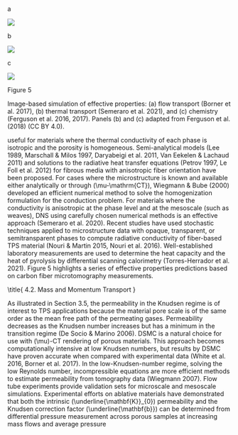 a

![](https://cdn.mathpix.com/cropped/2024_06_05_0d6b33a18daa3d6ea92cg-1.jpg?height=566&width=586&top_left_y=178&top_left_x=93)

b

![](https://cdn.mathpix.com/cropped/2024_06_05_0d6b33a18daa3d6ea92cg-1.jpg?height=567&width=499&top_left_y=149&top_left_x=675)

c

![](https://cdn.mathpix.com/cropped/2024_06_05_0d6b33a18daa3d6ea92cg-1.jpg?height=494&width=496&top_left_y=174&top_left_x=1196)

Figure 5

Image-based simulation of effective properties: (a) flow transport (Borner et al. 2017), (b) thermal transport (Semeraro et al. 2021), and (c) chemistry (Ferguson et al. 2016, 2017). Panels \(b\) and \(c\) adapted from Ferguson et al. (2018) (CC BY 4.0).

useful for materials where the thermal conductivity of each phase is isotropic and the porosity is homogeneous. Semi-analytical models (Lee 1989, Marschall \& Milos 1997, Daryabeigi et al. 2011, Van Eekelen \& Lachaud 2011) and solutions to the radiative heat transfer equations (Petrov 1997, Le Foll et al. 2012) for fibrous media with anisotropic fiber orientation have been proposed. For cases where the microstructure is known and available either analytically or through \(\mu-\mathrm{CT}\), Wiegmann \& Bube (2000) developed an efficient numerical method to solve the homogenization formulation for the conduction problem. For materials where the conductivity is anisotropic at the phase level and at the mesoscale (such as weaves), DNS using carefully chosen numerical methods is an effective approach (Semeraro et al. 2020). Recent studies have used stochastic techniques applied to microstructure data with opaque, transparent, or semitransparent phases to compute radiative conductivity of fiber-based TPS material (Nouri \& Martin 2015, Nouri et al. 2016). Well-established laboratory measurements are used to determine the heat capacity and the heat of pyrolysis by differential scanning calorimetry (Torres-Herrador et al. 2021). Figure 5 highlights a series of effective properties predictions based on carbon fiber microtomography measurements.

\title{
4.2. Mass and Momentum Transport
}

As illustrated in Section 3.5, the permeability in the Knudsen regime is of interest to TPS applications because the material pore scale is of the same order as the mean free path of the permeating gases. Permeability decreases as the Knudsen number increases but has a minimum in the transition regime (De Socio \& Marino 2006). DSMC is a natural choice for use with \(\mu\)-CT rendering of porous materials. This approach becomes computationally intensive at low Knudsen numbers, but results by DSMC have proven accurate when compared with experimental data (White et al. 2016, Borner et al. 2017). In the low-Knudsen-number regime, solving the low Reynolds number, incompressible equations are more efficient methods to estimate permeability from tomography data (Wiegmann 2007). Flow tube experiments provide validation sets for microscale and mesoscale simulations. Experimental efforts on ablative materials have demonstrated that both the intrinsic \(\underline{\mathbf{K}}_{0}\) permeability and the Knudsen correction factor \(\underline{\mathbf{b}}\) can be determined from differential pressure measurement across porous samples at increasing mass flows and average pressure